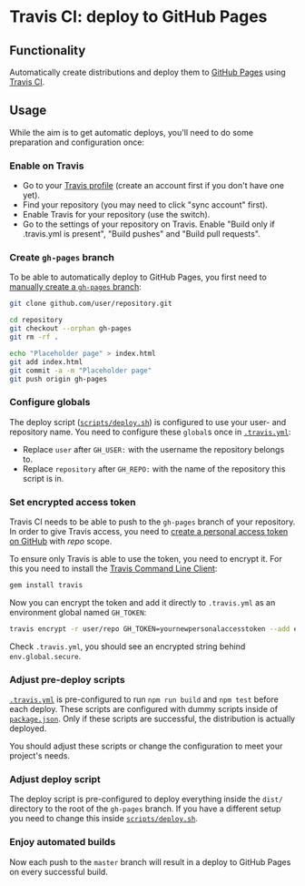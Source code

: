 # Travis CI: deploy to GitHub Pages

## Functionality

Automatically create distributions and deploy them to [GitHub Pages](https://pages.github.com/) using [Travis CI](https://travis-ci.org).


## Usage

While the aim is to get automatic deploys, you'll need to do some preparation and configuration once:

### Enable on Travis

* Go to your [Travis profile](https://travis-ci.org/profile/) (create an account first if you don't have one yet).
* Find your repository (you may need to click "sync account" first).
* Enable Travis for your repository (use the switch).
* Go to the settings of your repository on Travis. Enable "Build only if .travis.yml is present", "Build pushes" and "Build pull requests".


### Create `gh-pages` branch

To be able to automatically deploy to GitHub Pages, you first need to [manually create a `gh-pages` branch](https://help.github.com/articles/creating-project-pages-manually/):

```bash
git clone github.com/user/repository.git
```
```bash
cd repository
git checkout --orphan gh-pages
git rm -rf .
```
```bash
echo "Placeholder page" > index.html
git add index.html
git commit -a -m "Placeholder page"
git push origin gh-pages
```


### Configure globals

The deploy script ([`scripts/deploy.sh`](scripts/deploy.sh)) is configured to use your user- and repository name.
You need to configure these `global`s once in [`.travis.yml`](.travis.yml):

* Replace `user` after `GH_USER:` with the username the repository belongs to.
* Replace `repository` after `GH_REPO:` with the name of the repository this script is in.


### Set encrypted access token

Travis CI needs to be able to push to the `gh-pages` branch of your repository. In order to give Travis access, you need
to [create a personal access token on GitHub](https://github.com/settings/tokens/new) with *repo* scope.

To ensure only Travis is able to use the token, you need to encrypt it.
For this you need to install the [Travis Command Line Client](https://docs.travis-ci.com/user/encrypting-files/):

```bash
gem install travis
```

Now you can encrypt the token and add it directly to `.travis.yml` as an environment global named `GH_TOKEN`:

```bash
travis encrypt -r user/repo GH_TOKEN=yournewpersonalaccesstoken --add env.global
```

Check `.travis.yml`, you should see an encrypted string behind `env.global.secure`.


### Adjust pre-deploy scripts

[`.travis.yml`](.travis.yml) is pre-configured to run `npm run build` and `npm test` before each deploy.
These scripts are configured with dummy scripts inside of [`package.json`](package.json).
Only if these scripts are successful, the distribution is actually deployed.

You should adjust these scripts or change the configuration to meet your project's needs.


### Adjust deploy script

The deploy script is pre-configured to deploy everything inside the `dist/` directory to the root of the `gh-pages` branch.
If you have a different setup you need to change this inside [`scripts/deploy.sh`](scripts/deploy.sh).


### Enjoy automated builds

Now each push to the `master` branch will result in a deploy to GitHub Pages on every successful build.
